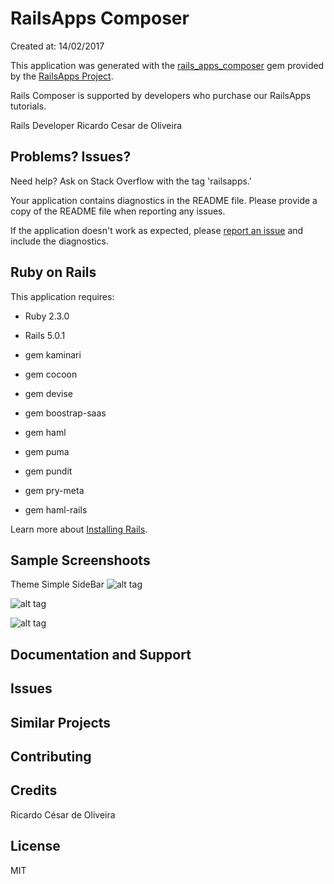RailsApps Composer
================

Created at: 14/02/2017

This application was generated with the [rails_apps_composer](https://github.com/RailsApps/rails_apps_composer) gem
provided by the [RailsApps Project](http://railsapps.github.io/).

Rails Composer is supported by developers who purchase our RailsApps tutorials.


Rails Developer Ricardo Cesar de Oliveira

Problems? Issues?
-----------

Need help? Ask on Stack Overflow with the tag 'railsapps.'

Your application contains diagnostics in the README file. Please provide a copy of the README file when reporting any issues.

If the application doesn't work as expected, please [report an issue](https://github.com/RailsApps/rails_apps_composer/issues)
and include the diagnostics.

Ruby on Rails
-------------

This application requires:

- Ruby 2.3.0
- Rails 5.0.1

- gem kaminari
- gem cocoon
- gem devise
- gem boostrap-saas
- gem haml
- gem puma
- gem pundit
- gem pry-meta
- gem haml-rails

Learn more about [Installing Rails](http://railsapps.github.io/installing-rails.html).

Sample Screenshoots
---------------
Theme Simple SideBar
![alt tag](http://i.imgur.com/AlTQufY.png)

![alt tag](http://i.imgur.com/NS40exz.png)

![alt tag](http://i.imgur.com/Uy6sw77.png)

Documentation and Support
-------------------------

Issues
-------------

Similar Projects
----------------

Contributing
------------

Credits
-------
Ricardo César de Oliveira

License
-------
MIT
